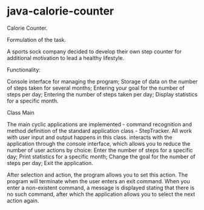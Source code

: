 # java-calorie-counter
Calorie Counter.

Formulation of the task.

A sports sock company decided to develop their own step counter for additional motivation to lead a healthy lifestyle.

Functionality:

Console interface for managing the program;
Storage of data on the number of steps taken for several months;
Entering your goal for the number of steps per day;
Entering the number of steps taken per day;
Display statistics for a specific month.

Class Main

The main cyclic applications are implemented - command recognition and method definition of the standard application class - StepTracker. 
All work with user input and output happens in this class.
interacts with the application through the console interface, which allows you to reduce the number of user actions by choice:
Enter the number of steps for a specific day;
Print statistics for a specific month;
Change the goal for the number of steps per day;
Exit the application.

After selection and action, the program allows you to set this action. The program will terminate when the user enters an exit command. When you enter a non-existent command, a message is displayed stating that there is no such command, after which the application allows you to select the next action again.
